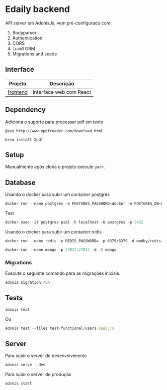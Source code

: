 

# Edaily backend

API server em AdonisJs, vem pré-configurado com:

1. Bodyparser
2. Authentication
3. CORS
4. Lucid ORM
5. Migrations and seeds

## Interface

| Projeto | Descrição |
|---------|--------------|
| [frontend] | Interface web com React |

[frontend]: https://github.com/carvalhoviniciusluiz/edaily-frontend

## Dependency

Adiciona o suporte para processar pdf em texto
```
@see http://www.xpdfreader.com/download.html

brew install Xpdf
```

## Setup

Manualmente após clona o projeto execute `yarn`.

## Database

Usando o docker para subir um container postgres

```js
docker run --name postgres -e POSTGRES_PASSWORD=docker -e POSTGRES_DB=edaily-develop -p 5432:5432 -d postgres
```

Test

```js
docker exec -it postgres psql -h localhost -U postgres -p 5432
```

Usando o docker para subir um container redis

```
docker run --name redis -e REDIS_PASSWORD= -p 6379:6379 -d wodby/redis
```

```js
docker run --name mongo -p 27017:27017 -d -t mongo
```

### Migrations

Execute o seguinte comando para as migrações iniciais.

```js
adonis migration:run
```

## Tests

```js
adonis test
```

Ou

```js
adonis test --files test/functional/users.spec.js
```

## Server

Para subir o server de desenvolvimento

```js
adonis serve --dev
```

Para subir o server de produção

```js
adonis start
```
